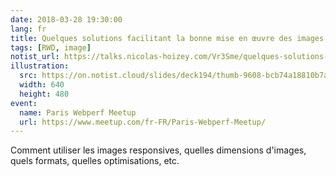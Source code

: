 ```yaml
---
date: 2018-03-28 19:30:00
lang: fr
title: Quelques solutions facilitant la bonne mise en œuvre des images responsives
tags: [RWD, image]
notist_url: https://talks.nicolas-hoizey.com/Vr3Sme/quelques-solutions-facilitant-la-bonne-mise-en-oeuvre-des-images-responsives
illustration:
  src: https://on.notist.cloud/slides/deck194/thumb-9608-bcb74a18810b7af7.png
  width: 640
  height: 480
event:
  name: Paris Webperf Meetup
  url: https://www.meetup.com/fr-FR/Paris-Webperf-Meetup/
---
```


Comment utiliser les images responsives, quelles dimensions d'images, quels formats, quelles optimisations, etc.

